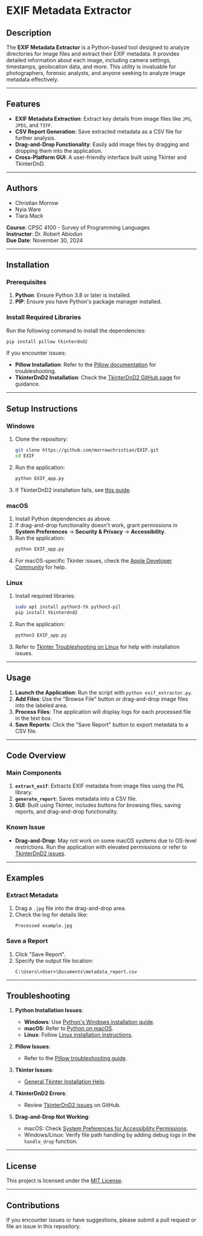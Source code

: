 # EXIF Metadata Extractor

## Description
The **EXIF Metadata Extractor** is a Python-based tool designed to analyze directories for image files and extract their EXIF metadata. It provides detailed information about each image, including camera settings, timestamps, geolocation data, and more. This utility is invaluable for photographers, forensic analysts, and anyone seeking to analyze image metadata effectively.

---

## Features
- **EXIF Metadata Extraction**: Extract key details from image files like `JPG`, `JPEG`, and `TIFF`.
- **CSV Report Generation**: Save extracted metadata as a CSV file for further analysis.
- **Drag-and-Drop Functionality**: Easily add image files by dragging and dropping them into the application.
- **Cross-Platform GUI**: A user-friendly interface built using Tkinter and TkinterDnD.

---

## Authors
- Christian Morrow  
- Nyia Ware  
- Tiara Mack  

**Course**: CPSC 4100 - Survey of Programming Languages  
**Instructor**: Dr. Robert Abiodun  
**Due Date**: November 30, 2024  

---

## Installation

### Prerequisites
1. **Python**: Ensure Python 3.8 or later is installed.
2. **PIP**: Ensure you have Python's package manager installed.

### Install Required Libraries
Run the following command to install the dependencies:
```bash
pip install pillow tkinterdnd2
```

If you encounter issues:
- **Pillow Installation**: Refer to the [Pillow documentation](https://pillow.readthedocs.io/en/stable/installation.html) for troubleshooting.
- **TkinterDnD2 Installation**: Check the [TkinterDnD2 GitHub page](https://github.com/pearu/tkinterdnd2) for guidance.

---

## Setup Instructions

### Windows
1. Clone the repository:
   ```bash
   git clone https://github.com/morrowchristian/EXIF.git
   cd EXIF
   ```
2. Run the application:
   ```bash
   python EXIF_app.py
   ```
3. If TkinterDnD2 installation fails, see [this guide](https://github.com/pearu/tkinterdnd2#installation).

### macOS
1. Install Python dependencies as above.
2. If drag-and-drop functionality doesn't work, grant permissions in **System Preferences** → **Security & Privacy** → **Accessibility**.
3. Run the application:
   ```bash
   python EXIF_app.py
   ```
4. For macOS-specific Tkinter issues, check the [Apple Developer Community](https://developer.apple.com/forums/) for help.

### Linux
1. Install required libraries:
   ```bash
   sudo apt install python3-tk python3-pil
   pip install tkinterdnd2
   ```
2. Run the application:
   ```bash
   python3 EXIF_app.py
   ```
3. Refer to [Tkinter Troubleshooting on Linux](https://wiki.python.org/moin/TkInter) for help with installation issues.

---

## Usage

1. **Launch the Application**: Run the script with `python exif_extractor.py`.
2. **Add Files**: Use the "Browse File" button or drag-and-drop image files into the labeled area.
3. **Process Files**: The application will display logs for each processed file in the text box.
4. **Save Reports**: Click the "Save Report" button to export metadata to a CSV file.

---

## Code Overview

### Main Components
1. **`extract_exif`**: Extracts EXIF metadata from image files using the PIL library.
2. **`generate_report`**: Saves metadata into a CSV file.
3. **GUI**: Built using Tkinter, includes buttons for browsing files, saving reports, and drag-and-drop functionality.

### Known Issue
- **Drag-and-Drop**: May not work on some macOS systems due to OS-level restrictions. Run the application with elevated permissions or refer to [TkinterDnD2 issues](https://github.com/pearu/tkinterdnd2/issues).

---

## Examples

### Extract Metadata
1. Drag a `.jpg` file into the drag-and-drop area.
2. Check the log for details like:
   ```
   Processed example.jpg
   ```

### Save a Report
1. Click "Save Report".
2. Specify the output file location:
   ```
   C:\Users\<User>\Documents\metadata_report.csv
   ```

---

## Troubleshooting

1. **Python Installation Issues**:
   - **Windows**: Use [Python's Windows installation guide](https://docs.python.org/3/using/windows.html).
   - **macOS**: Refer to [Python on macOS](https://docs.python.org/3/using/mac.html).
   - **Linux**: Follow [Linux installation instructions](https://docs.python.org/3/using/unix.html).

2. **Pillow Issues**:
   - Refer to the [Pillow troubleshooting guide](https://pillow.readthedocs.io/en/stable/installation.html#troubleshooting).

3. **Tkinter Issues**:
   - [General Tkinter Installation Help](https://tkdocs.com/tutorial/install.html).

4. **TkinterDnD2 Errors**:
   - Review [TkinterDnD2 issues](https://github.com/pearu/tkinterdnd2/issues) on GitHub.

5. **Drag-and-Drop Not Working**:
   - macOS: Check [System Preferences for Accessibility Permissions](https://support.apple.com/en-us/HT201899).
   - Windows/Linux: Verify file path handling by adding debug logs in the `handle_drop` function.

---

## License
This project is licensed under the [MIT License](https://opensource.org/licenses/MIT).

---

## Contributions
If you encounter issues or have suggestions, please submit a pull request or file an issue in this repository.  
